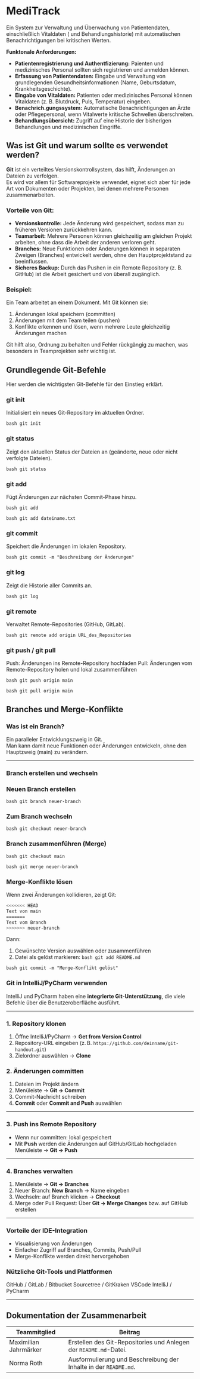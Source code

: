 # MediTrack
Ein System zur Verwaltung und Überwachung von Patientendaten, einschließlich Vitaldaten ( und Behandlungshistorie) mit automatischen Benachrichtigungen bei kritischen Werten.

**Funktonale Anforderungen:**
* **Patientenregistrierung und Authentfizierung:** Paienten und medizinisches Personal sollten sich registrieren und anmelden können.
* **Erfassung von Patientendaten:** Eingabe und Verwaltung von grundlegenden Gesundheitsinformationen (Name, Geburtsdatum, Krankheitsgeschichte).
* **Eingabe von Vitaldaten:** Patienten oder medizinisches Personal können Vitaldaten (z. B. Blutdruck, Puls, Temperatur) eingeben.
* **Benachrich.gungssystem:** Automatische Benachrichtigungen an Ärzte oder Pflegepersonal, wenn Vitalwerte kritische Schwellen überschreiten.
* **Behandlungsübersicht:** Zugriff auf eine Historie der bisherigen Behandlungen und medizinischen Eingriffe.

## Was ist Git und warum sollte es verwendet werden?

**Git** ist ein verteiltes Versionskontrollsystem, das hilft, Änderungen an Dateien zu verfolgen.  
Es wird vor allem für Softwareprojekte verwendet, eignet sich aber für jede Art von Dokumenten oder Projekten, bei denen mehrere Personen zusammenarbeiten.

### Vorteile von Git:

- **Versionskontrolle:** Jede Änderung wird gespeichert, sodass man zu früheren Versionen zurückkehren kann.
- **Teamarbeit:** Mehrere Personen können gleichzeitig am gleichen Projekt arbeiten, ohne dass die Arbeit der anderen verloren geht.
- **Branches:** Neue Funktionen oder Änderungen können in separaten Zweigen (Branches) entwickelt werden, ohne den Hauptprojektstand zu beeinflussen.
- **Sicheres Backup:** Durch das Pushen in ein Remote Repository (z. B. GitHub) ist die Arbeit gesichert und von überall zugänglich.

### Beispiel:
Ein Team arbeitet an einem Dokument. Mit Git können sie:

1. Änderungen lokal speichern (committen)
2. Änderungen mit dem Team teilen (pushen)
3. Konflikte erkennen und lösen, wenn mehrere Leute gleichzeitig Änderungen machen

Git hilft also, Ordnung zu behalten und Fehler rückgängig zu machen, was besonders in Teamprojekten sehr wichtig ist.

## Grundlegende Git-Befehle

Hier werden die wichtigsten Git-Befehle für den Einstieg erklärt.

###  git init
Initialisiert ein neues Git-Repository im aktuellen Ordner.

```bash git init```

### git status
Zeigt den aktuellen Status der Dateien an (geänderte, neue oder nicht verfolgte Dateien).

```bash git status```

### git add
Fügt Änderungen zur nächsten Commit-Phase hinzu.

```bash git add```

```bash git add dateiname.txt``` 


### git commit
Speichert die Änderungen im lokalen Repository.

```bash git commit -m "Beschreibung der Änderungen"```

### git log
Zeigt die Historie aller Commits an.

```bash git log```


### git remote
Verwaltet Remote-Repositories (GitHub, GitLab).

```bash git remote add origin URL_des_Repositories```

### git push / git pull
Push: Änderungen ins Remote-Repository hochladen
Pull: Änderungen vom Remote-Repository holen und lokal zusammenführen

```bash git push origin main```

```bash git pull origin main```


## Branches und Merge-Konflikte

### Was ist ein Branch?
Ein paralleler Entwicklungszweig in Git.  
Man kann damit neue Funktionen oder Änderungen entwickeln, ohne den Hauptzweig (main) zu verändern.

---

### Branch erstellen und wechseln

### Neuen Branch erstellen
```bash git branch neuer-branch```
### Zum Branch wechseln
```bash git checkout neuer-branch```
### Branch zusammenführen (Merge)

```bash git checkout main```

```bash git merge neuer-branch ```

### Merge-Konflikte lösen
Wenn zwei Änderungen kollidieren, zeigt Git:
```bash
<<<<<<< HEAD
Text von main
=======
Text vom Branch
>>>>>>> neuer-branch
```

Dann:
1. Gewünschte Version auswählen oder zusammenführen
2. Datei als gelöst markieren:
```bash git add README.md```

```bash git commit -m "Merge-Konflikt gelöst"```


### Git in IntelliJ/PyCharm verwenden

IntelliJ und PyCharm haben eine **integrierte Git-Unterstützung**, die viele Befehle über die Benutzeroberfläche ausführt.

---

### 1. Repository klonen
1. Öffne IntelliJ/PyCharm → **Get from Version Control**  
2. Repository-URL eingeben (z. B. `https://github.com/deinname/git-handout.git`)  
3. Zielordner auswählen → **Clone**



### 2. Änderungen committen
1. Dateien im Projekt ändern  
2. Menüleiste → **Git → Commit**  
3. Commit-Nachricht schreiben  
4. **Commit** oder **Commit and Push** auswählen

---

### 3. Push ins Remote Repository
- Wenn nur committen: lokal gespeichert  
- Mit **Push** werden die Änderungen auf GitHub/GitLab hochgeladen  
  Menüleiste → **Git → Push**  

---

### 4. Branches verwalten
1. Menüleiste → **Git → Branches**  
2. Neuer Branch: **New Branch** → Name eingeben  
3. Wechseln: auf Branch klicken → **Checkout**  
4. Merge oder Pull Request: Über **Git → Merge Changes** bzw. auf GitHub erstellen

---

### Vorteile der IDE-Integration
- Visualisierung von Änderungen  
- Einfacher Zugriff auf Branches, Commits, Push/Pull  
- Merge-Konflikte werden direkt hervorgehoben

### Nützliche Git-Tools und Plattformen
  GitHub / GitLab / Bitbucket
  Sourcetree / GitKraken
  VSCode
  IntelliJ / PyCharm
  
---

## Dokumentation der Zusammenarbeit

| Teammitglied | Beitrag                                                         |
|----------|-----------------------------------------------------------------|
| Maximilian Jahrmärker| Erstellen des Git-Repositories und Anlegen der `README.md`-Datei. |
| Norma Roth | Ausformulierung und Beschreibung der Inhalte in der `README.md`. |

